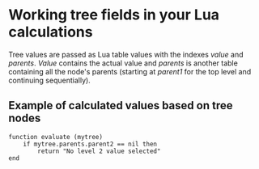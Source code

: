 # Working tree fields in your Lua calculations
Tree values are passed as Lua table values with the indexes *value* and *parents*. *Value* contains the actual value and *parents* is another table containing all the node's parents (starting at *parent1* for the top level and continuing sequentially).

## Example of calculated values based on tree nodes

```
function evaluate (mytree)
    if mytree.parents.parent2 == nil then
        return "No level 2 value selected"
end
```